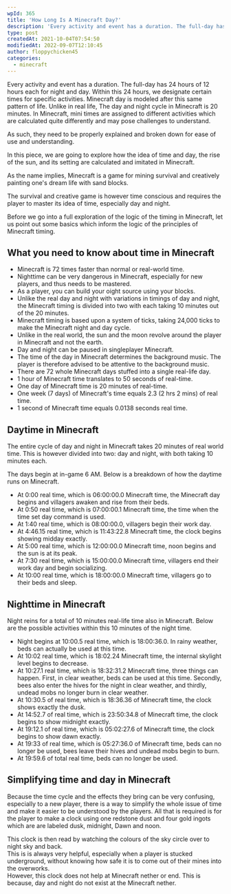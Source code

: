 ```yaml
---
wpId: 365
title: 'How Long Is A Minecraft Day?'
description: 'Every activity and event has a duration. The full-day has ...'
type: post
createdAt: 2021-10-04T07:54:50
modifiedAt: 2022-09-07T12:10:45
author: floppychicken45
categories:
  - minecraft
---
```



Every activity and event has a duration. The full-day has 24 hours of 12 hours each for night and day. Within this 24 hours, we designate certain times for specific activities. Minecraft day is modeled after this same pattern of life. Unlike in real life, The day and night cycle in Minecraft is 20 minutes. In Minecraft, mini times are assigned to different activities which are calculated quite differently and may pose challenges to understand.

As such, they need to be properly explained and broken down for ease of use and understanding.

In this piece, we are going to explore how the idea of time and day, the rise of the sun, and its setting are calculated and imitated in Minecraft.

As the name implies, Minecraft is a game for mining survival and creatively painting one's dream life with sand blocks.

The survival and creative game is however time conscious and requires the player to master its idea of time, especially day and night.

Before we go into a full exploration of the logic of the timing in Minecraft, let us point out some basics which inform the logic of the principles of Minecraft timing.

## What you need to know about time in Minecraft

*   Minecraft is 72 times faster than normal or real-world time.
*   Nighttime can be very dangerous in Minecraft, especially for new players, and thus needs to be mastered.
*   As a player, you can build your oight source using your blocks.
*   Unlike the real day and night with variations in timings of day and night, the Minecraft timing is divided into two with each taking 10 minutes out of the 20 minutes.
*   Minecraft timing is based upon a system of ticks, taking 24,000 ticks to make the Minecraft night and day cycle.
*   Unlike in the real world, the sun and the moon revolve around the player in Minecraft and not the earth.
*   Day and night can be paused in singleplayer Minecraft.
*   The time of the day in Minecraft determines the background music. The player is therefore advised to be attentive to the background music.
*   There are 72 whole Minecraft days stuffed into a single real-life day.
*   1 hour of Minecraft time translates to 50 seconds of real-time.
*   One day of Minecraft time is 20 minutes of real-time.
*   One week (7 days) of Minecraft's time equals 2.3 (2 hrs 2 mins) of real time.
*   1 second of Minecraft time equals 0.0138 seconds real time.

## Daytime in Minecraft

The entire cycle of day and night in Minecraft takes 20 minutes of real world time. This is however divided into two: day and night, with both taking 10 minutes each.

The days begin at in-game 6 AM. Below is a breakdown of how the daytime runs on Minecraft.

*   At 0:00 real time, which is 06:00:00.0 Minecraft time, the Minecraft day begins and villagers awaken and rise from their beds.
*   At 0:50 real time, which is 07:00:00.1 Minecraft time, the time when the time set day command is used.
*   At 1:40 real time, which is 08:00:00.0, villagers begin their work day.
*   At 4:46.15 real time, which is 11:43:22.8 Minecraft time, the clock begins showing midday exactly.
*   At 5:00 real time, which is 12:00:00.0 Minecraft time, noon begins and the sun is at its peak.
*   At 7:30 real time, which is 15:00:00.0 Minecraft time, villagers end their work day and begin socializing.
*   At 10:00 real time, which is 18:00:00.0 Minecraft time, villagers go to their beds and sleep.

## Nighttime in Minecraft

Night reins for a total of 10 minutes real-life time also in Minecraft. Below are the possible activities within this 10 minutes of the night time.

*   Night begins at 10:00.5 real time, which is 18:00:36.0. In rainy weather, beds can actually be used at this time.
*   At 10:02 real time, which is 18:02.24 Minecraft time, the internal skylight level begins to decrease.
*   At 10:27.1 real time, which is 18:32:31.2 Minecraft time, three things can happen. First, in clear weather, beds can be used at this time. Secondly, bees also enter the hives for the night in clear weather, and thirdly, undead mobs no longer burn in clear weather.
*   At 10:30.5 of real time, which is 18:36.36 of Minecraft time, the clock shows exactly the dusk.
*   At 14:52.7 of real time, which is 23:50:34.8 of Minecraft time, the clock begins to show midnight exactly.
*   At 19:12.1 of real time, which is 05:02:27.6 of Minecraft time, the clock begins to show dawn exactly.
*   At 19:33 of real time, which is 05:27:36.0 of Minecraft time, beds can no longer be used, bees leave their hives and undead mobs begin to burn.
*   At 19:59.6 of total real time, beds can no longer be used.

## Simplifying time and day in Minecraft

Because the time cycle and the effects they bring can be very confusing, especially to a new player, there is a way to simplify the whole issue of time and make it easier to be understood by the players. All that is required is for the player to make a clock using one redstone dust and four gold ingots which are are labeled dusk, midnight, Dawn and noon.

This clock is then read by watching the colours of the sky circle over to night sky and back.  
This is is always very helpful, especially when a player is stucked underground, without knowing how safe it is to come out of their mines into the overworks.  
However, this clock does not help at Minecraft nether or end. This is because, day and night do not exist at the Minecraft nether.